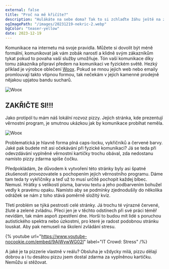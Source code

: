 ```yaml
---
external: false
title: "Proč na mě křičíte?"
description: "Hulákáte na sebe doma? Tak to si zchlaďte žáhu ještě na zákaznících."
ogImagePath: "/images/20231219-nekric-2.webp"
bgColor: "teaser-yellow"
date: 2023-12-19
---
```


Komunikace na internetu má svoje pravidla. Můžete si dovolit být méně formální, komunikovat jak vám zobák narostl a klidně svým zákazníkům tykat pokud to povaha vaší služby umožňuje. Tón vaší komunikace díky tomu zákazníka připraví předem na komunikaci ve fyzickém světě. Hezký příklad je výrobce oblečení [Woox](https://www.woox.cz/). Pokud se mnou jejich web nebo emaily promlouvají takto vtipnou formou, tak nečekám v jejich kamenné prodejně nějakou upjatou bandu sucharů.

![Woox](/images/20231219-nekric-1.webp)

## ZAKŘIČTE SI!!!

Jako protipól tu mám náš lokální rozvoz pizzy. Jejich stránka, kde prezentují věrnostní program, je smutnou ukázkou jak by komunikace probíhat neměla.

![Woox](/images/20231219-nekric-2.webp)

Problematická je hlavně forma plná caps-locku, vykřičníků a červené barvy. Jaké pak budete mít asi očekávání při fyzické komunikaci? Já se teda při odevzdávání vyplněné věrnostní kartičky trochu obával, zda nedostanu namísto pizzy zdarma spíše čočku.

Předpokládám, že důvodem k vytvoření této stránky byly asi špatné zkušenosti provozovatele s pochopením jejich věrnostního programu. Dáme tam teda ty vykřičníky a teď už to musí určitě pochopit každej blbec. Nemusí. Hrátky s velikostí písma, barvou textu a jeho podbarvením bohužel vedly k pravému opaku. Namísto aby se podmínky zjednodušily do několika odrážek se nám z toho stává poměrně složitý kvíz.

Třetí problém se týká pestrosti celé stránky. Já trochu té výrazné červené, žluté a zelené zvládnu. Přeci jen je v těchto odstínech při své práci téměř nevídám, tak mám aspoň zpestření dne. Horší to budou mít lidé s poruchou autistického spektra nebo úzkostmi, pro které je radost podobnou stránku louskat. Aby pak nemuseli na školení zvládání stresu.

{% youtube url="https://www.youtube-nocookie.com/embed/9AjWywWG02I" label="IT Crowd: Stress" /%}

A jaké je ta pizzerie vlastně v reálu? Obsluha je vždycky milá, pizzu dělají dobrou a i tu desátou pizzu jsem dostal zdarma za vyplněnou kartičku. Nemůžu si stěžovat.
